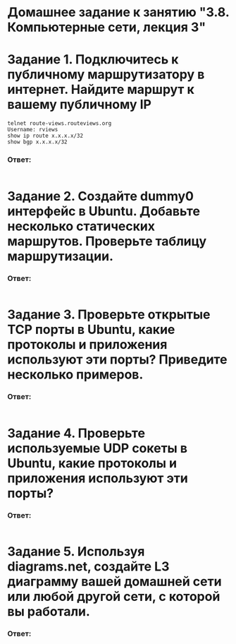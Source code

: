 # Домашнее задание к занятию "3.8. Компьютерные сети, лекция 3"

# Задание 1. Подключитесь к публичному маршрутизатору в интернет. Найдите маршрут к вашему публичному IP
```
telnet route-views.routeviews.org
Username: rviews
show ip route x.x.x.x/32
show bgp x.x.x.x/32
```
 ### Ответ:
  ```bash
 

  ```

# Задание 2. Создайте dummy0 интерфейс в Ubuntu. Добавьте несколько статических маршрутов. Проверьте таблицу маршрутизации.

 ### Ответ:
  ```bash
 

  ```

# Задание 3. Проверьте открытые TCP порты в Ubuntu, какие протоколы и приложения используют эти порты? Приведите несколько примеров.

 ### Ответ:
  ```bash
 

  ```

# Задание 4. Проверьте используемые UDP сокеты в Ubuntu, какие протоколы и приложения используют эти порты?

 ### Ответ:
  ```bash
 

  ```

# Задание 5. Используя diagrams.net, создайте L3 диаграмму вашей домашней сети или любой другой сети, с которой вы работали. 

 ### Ответ:
  ```bash
 

  ```
